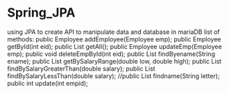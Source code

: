 # Spring_JPA
using JPA to create API to manipulate data and database in mariaDB
list of methods:
public Employee addEmployee(Employee emp);
	public Employee getById(int eid);
	public List<Employee> getAll();
	public Employee updateEmp(Employee emp);
	public void deleteEmpById(int eid);
	public List<Employee> findByename(String ename);
	public List<Employee> getBySalaryRange(double low, double high);
	public List<Employee> findBySalaryGreaterThan(double salary);
	public List<Employee> findBySalaryLessThan(double salary);
	//public List<Employee> findname(String letter);
	public int  update(int empid);
